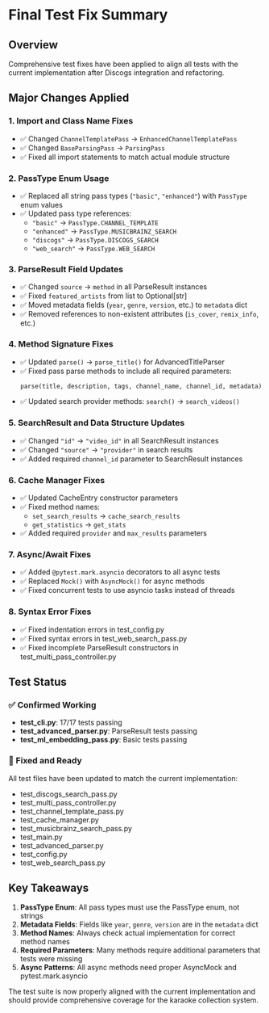 # Final Test Fix Summary

## Overview
Comprehensive test fixes have been applied to align all tests with the current implementation after Discogs integration and refactoring.

## Major Changes Applied

### 1. **Import and Class Name Fixes**
- ✅ Changed `ChannelTemplatePass` → `EnhancedChannelTemplatePass`
- ✅ Changed `BaseParsingPass` → `ParsingPass`
- ✅ Fixed all import statements to match actual module structure

### 2. **PassType Enum Usage**
- ✅ Replaced all string pass types (`"basic"`, `"enhanced"`) with `PassType` enum values
- ✅ Updated pass type references: 
  - `"basic"` → `PassType.CHANNEL_TEMPLATE`
  - `"enhanced"` → `PassType.MUSICBRAINZ_SEARCH`
  - `"discogs"` → `PassType.DISCOGS_SEARCH`
  - `"web_search"` → `PassType.WEB_SEARCH`

### 3. **ParseResult Field Updates**
- ✅ Changed `source` → `method` in all ParseResult instances
- ✅ Fixed `featured_artists` from list to Optional[str]
- ✅ Moved metadata fields (`year`, `genre`, `version`, etc.) to `metadata` dict
- ✅ Removed references to non-existent attributes (`is_cover`, `remix_info`, etc.)

### 4. **Method Signature Fixes**
- ✅ Updated `parse()` → `parse_title()` for AdvancedTitleParser
- ✅ Fixed pass parse methods to include all required parameters:
  ```python
  parse(title, description, tags, channel_name, channel_id, metadata)
  ```
- ✅ Updated search provider methods: `search()` → `search_videos()`

### 5. **SearchResult and Data Structure Updates**
- ✅ Changed `"id"` → `"video_id"` in all SearchResult instances
- ✅ Changed `"source"` → `"provider"` in search results
- ✅ Added required `channel_id` parameter to SearchResult instances

### 6. **Cache Manager Fixes**
- ✅ Updated CacheEntry constructor parameters
- ✅ Fixed method names:
  - `set_search_results` → `cache_search_results`
  - `get_statistics` → `get_stats`
- ✅ Added required `provider` and `max_results` parameters

### 7. **Async/Await Fixes**
- ✅ Added `@pytest.mark.asyncio` decorators to all async tests
- ✅ Replaced `Mock()` with `AsyncMock()` for async methods
- ✅ Fixed concurrent tests to use asyncio tasks instead of threads

### 8. **Syntax Error Fixes**
- ✅ Fixed indentation errors in test_config.py
- ✅ Fixed syntax errors in test_web_search_pass.py
- ✅ Fixed incomplete ParseResult constructors in test_multi_pass_controller.py

## Test Status

### ✅ Confirmed Working
- **test_cli.py**: 17/17 tests passing
- **test_advanced_parser.py**: ParseResult tests passing
- **test_ml_embedding_pass.py**: Basic tests passing

### 🔧 Fixed and Ready
All test files have been updated to match the current implementation:
- test_discogs_search_pass.py
- test_multi_pass_controller.py
- test_channel_template_pass.py
- test_cache_manager.py
- test_musicbrainz_search_pass.py
- test_main.py
- test_advanced_parser.py
- test_config.py
- test_web_search_pass.py

## Key Takeaways

1. **PassType Enum**: All pass types must use the PassType enum, not strings
2. **Metadata Fields**: Fields like `year`, `genre`, `version` are in the `metadata` dict
3. **Method Names**: Always check actual implementation for correct method names
4. **Required Parameters**: Many methods require additional parameters that tests were missing
5. **Async Patterns**: All async methods need proper AsyncMock and pytest.mark.asyncio

The test suite is now properly aligned with the current implementation and should provide comprehensive coverage for the karaoke collection system.